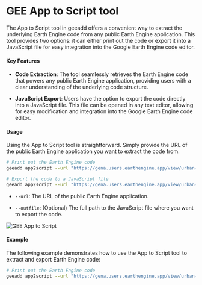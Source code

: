 # GEE App to Script tool

The App to Script tool in geeadd offers a convenient way to extract the underlying Earth Engine code from any public Earth Engine application. This tool provides two options: it can either print out the code or export it into a JavaScript file for easy integration into the Google Earth Engine code editor.

#### Key Features

- **Code Extraction**: The tool seamlessly retrieves the Earth Engine code that powers any public Earth Engine application, providing users with a clear understanding of the underlying code structure.

- **JavaScript Export**: Users have the option to export the code directly into a JavaScript file. This file can be opened in any text editor, allowing for easy modification and integration into the Google Earth Engine code editor.

#### Usage

Using the App to Script tool is straightforward. Simply provide the URL of the public Earth Engine application you want to extract the code from.

```bash
# Print out the Earth Engine code
geeadd app2script --url "https://gena.users.earthengine.app/view/urban-lights"
```

```bash
# Export the code to a JavaScript file
geeadd app2script --url "https://gena.users.earthengine.app/view/urban-lights" --outfile "Full path to javascript.js"
```

- `--url`: The URL of the public Earth Engine application.

- `--outfile`: (Optional) The full path to the JavaScript file where you want to export the code.

![GEE App to Script](https://user-images.githubusercontent.com/6677629/80331908-59c61300-8817-11ea-8075-fb0095f91dab.gif)

#### Example

The following example demonstrates how to use the App to Script tool to extract and export Earth Engine code:

```bash
# Print out the Earth Engine code
geeadd app2script --url "https://gena.users.earthengine.app/view/urban-lights"
```



